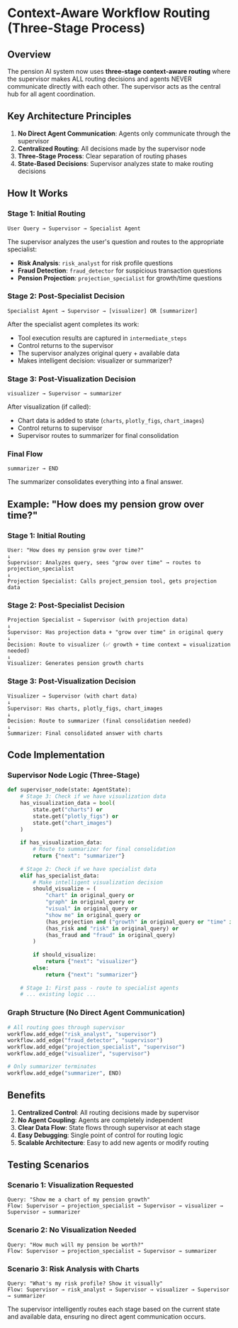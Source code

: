 # Context-Aware Workflow Routing (Three-Stage Process)

## Overview

The pension AI system now uses **three-stage context-aware routing** where the supervisor makes ALL routing decisions and agents NEVER communicate directly with each other. The supervisor acts as the central hub for all agent coordination.

## Key Architecture Principles

1. **No Direct Agent Communication**: Agents only communicate through the supervisor
2. **Centralized Routing**: All decisions made by the supervisor node
3. **Three-Stage Process**: Clear separation of routing phases
4. **State-Based Decisions**: Supervisor analyzes state to make routing decisions

## How It Works

### Stage 1: Initial Routing
```
User Query → Supervisor → Specialist Agent
```

The supervisor analyzes the user's question and routes to the appropriate specialist:
- **Risk Analysis**: `risk_analyst` for risk profile questions
- **Fraud Detection**: `fraud_detector` for suspicious transaction questions  
- **Pension Projection**: `projection_specialist` for growth/time questions

### Stage 2: Post-Specialist Decision
```
Specialist Agent → Supervisor → [visualizer] OR [summarizer]
```

After the specialist agent completes its work:
- Tool execution results are captured in `intermediate_steps`
- Control returns to the supervisor
- The supervisor analyzes original query + available data
- Makes intelligent decision: visualizer or summarizer?

### Stage 3: Post-Visualization Decision
```
visualizer → Supervisor → summarizer
```

After visualization (if called):
- Chart data is added to state (`charts`, `plotly_figs`, `chart_images`)
- Control returns to supervisor
- Supervisor routes to summarizer for final consolidation

### Final Flow
```
summarizer → END
```

The summarizer consolidates everything into a final answer.

## Example: "How does my pension grow over time?"

### Stage 1: Initial Routing
```
User: "How does my pension grow over time?"
↓
Supervisor: Analyzes query, sees "grow over time" → routes to projection_specialist
↓
Projection Specialist: Calls project_pension tool, gets projection data
```

### Stage 2: Post-Specialist Decision
```
Projection Specialist → Supervisor (with projection data)
↓
Supervisor: Has projection data + "grow over time" in original query
↓
Decision: Route to visualizer (✅ growth + time context = visualization needed)
↓
Visualizer: Generates pension growth charts
```

### Stage 3: Post-Visualization Decision
```
Visualizer → Supervisor (with chart data)
↓
Supervisor: Has charts, plotly_figs, chart_images
↓
Decision: Route to summarizer (final consolidation needed)
↓
Summarizer: Final consolidated answer with charts
```

## Code Implementation

### Supervisor Node Logic (Three-Stage)
```python
def supervisor_node(state: AgentState):
    # Stage 3: Check if we have visualization data
    has_visualization_data = bool(
        state.get("charts") or 
        state.get("plotly_figs") or 
        state.get("chart_images")
    )
    
    if has_visualization_data:
        # Route to summarizer for final consolidation
        return {"next": "summarizer"}
    
    # Stage 2: Check if we have specialist data
    elif has_specialist_data:
        # Make intelligent visualization decision
        should_visualize = (
            "chart" in original_query or 
            "graph" in original_query or 
            "visual" in original_query or
            "show me" in original_query or
            (has_projection and ("growth" in original_query or "time" in original_query)) or
            (has_risk and "risk" in original_query) or
            (has_fraud and "fraud" in original_query)
        )
        
        if should_visualize:
            return {"next": "visualizer"}
        else:
            return {"next": "summarizer"}
    
    # Stage 1: First pass - route to specialist agents
    # ... existing logic ...
```

### Graph Structure (No Direct Agent Communication)
```python
# All routing goes through supervisor
workflow.add_edge("risk_analyst", "supervisor")
workflow.add_edge("fraud_detector", "supervisor") 
workflow.add_edge("projection_specialist", "supervisor")
workflow.add_edge("visualizer", "supervisor")

# Only summarizer terminates
workflow.add_edge("summarizer", END)
```

## Benefits

1. **Centralized Control**: All routing decisions made by supervisor
2. **No Agent Coupling**: Agents are completely independent
3. **Clear Data Flow**: State flows through supervisor at each stage
4. **Easy Debugging**: Single point of control for routing logic
5. **Scalable Architecture**: Easy to add new agents or modify routing

## Testing Scenarios

### Scenario 1: Visualization Requested
```
Query: "Show me a chart of my pension growth"
Flow: Supervisor → projection_specialist → Supervisor → visualizer → Supervisor → summarizer
```

### Scenario 2: No Visualization Needed
```
Query: "How much will my pension be worth?"
Flow: Supervisor → projection_specialist → Supervisor → summarizer
```

### Scenario 3: Risk Analysis with Charts
```
Query: "What's my risk profile? Show it visually"
Flow: Supervisor → risk_analyst → Supervisor → visualizer → Supervisor → summarizer
```

The supervisor intelligently routes each stage based on the current state and available data, ensuring no direct agent communication occurs.
